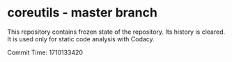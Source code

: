 # coreutils - master branch

This repository contains frozen state of the repository.
Its history is cleared. It is used only for static code
analysis with Codacy.

Commit Time: 1710133420